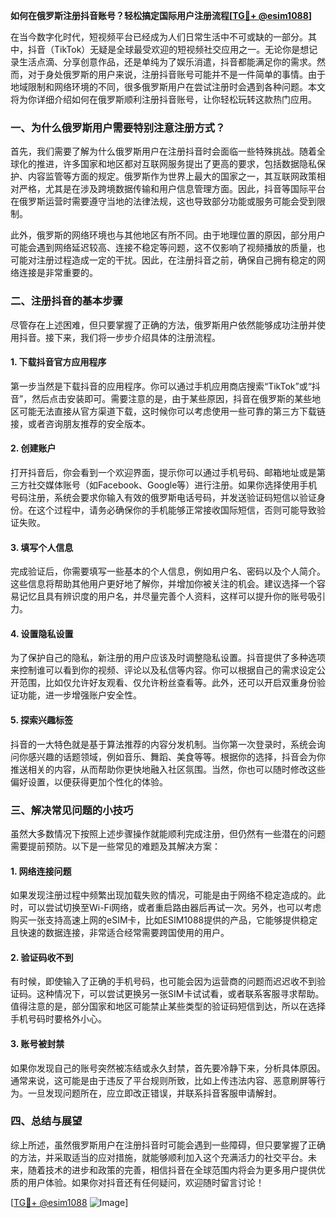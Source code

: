 **如何在俄罗斯注册抖音账号？轻松搞定国际用户注册流程[[TG💪+ @esim1088](https://t.me/s/esim1088)]**

在当今数字化时代，短视频平台已经成为人们日常生活中不可或缺的一部分。其中，抖音（TikTok）无疑是全球最受欢迎的短视频社交应用之一。无论你是想记录生活点滴、分享创意作品，还是单纯为了娱乐消遣，抖音都能满足你的需求。然而，对于身处俄罗斯的用户来说，注册抖音账号可能并不是一件简单的事情。由于地域限制和网络环境的不同，很多俄罗斯用户在尝试注册时会遇到各种问题。本文将为你详细介绍如何在俄罗斯顺利注册抖音账号，让你轻松玩转这款热门应用。

### **一、为什么俄罗斯用户需要特别注意注册方式？**

首先，我们需要了解为什么俄罗斯用户在注册抖音时会面临一些特殊挑战。随着全球化的推进，许多国家和地区都对互联网服务提出了更高的要求，包括数据隐私保护、内容监管等方面的规定。俄罗斯作为世界上最大的国家之一，其互联网政策相对严格，尤其是在涉及跨境数据传输和用户信息管理方面。因此，抖音等国际平台在俄罗斯运营时需要遵守当地的法律法规，这也导致部分功能或服务可能会受到限制。

此外，俄罗斯的网络环境也与其他地区有所不同。由于地理位置的原因，部分用户可能会遇到网络延迟较高、连接不稳定等问题，这不仅影响了视频播放的质量，也可能对注册过程造成一定的干扰。因此，在注册抖音之前，确保自己拥有稳定的网络连接是非常重要的。

### **二、注册抖音的基本步骤**

尽管存在上述困难，但只要掌握了正确的方法，俄罗斯用户依然能够成功注册并使用抖音。接下来，我们将一步步介绍具体的注册流程。

#### **1. 下载抖音官方应用程序**
第一步当然是下载抖音的应用程序。你可以通过手机应用商店搜索“TikTok”或“抖音”，然后点击安装即可。需要注意的是，由于某些原因，抖音在俄罗斯的某些地区可能无法直接从官方渠道下载，这时候你可以考虑使用一些可靠的第三方下载链接，或者咨询朋友推荐的安全版本。

#### **2. 创建账户**
打开抖音后，你会看到一个欢迎界面，提示你可以通过手机号码、邮箱地址或是第三方社交媒体账号（如Facebook、Google等）进行注册。如果你选择使用手机号码注册，系统会要求你输入有效的俄罗斯电话号码，并发送验证码短信以验证身份。在这个过程中，请务必确保你的手机能够正常接收国际短信，否则可能导致验证失败。

#### **3. 填写个人信息**
完成验证后，你需要填写一些基本的个人信息，例如用户名、密码以及个人简介。这些信息将帮助其他用户更好地了解你，并增加你被关注的机会。建议选择一个容易记忆且具有辨识度的用户名，并尽量完善个人资料，这样可以提升你的账号吸引力。

#### **4. 设置隐私设置**
为了保护自己的隐私，新注册的用户应该及时调整隐私设置。抖音提供了多种选项来控制谁可以看到你的视频、评论以及私信等内容。你可以根据自己的需求设定公开范围，比如仅允许好友观看、仅允许粉丝查看等。此外，还可以开启双重身份验证功能，进一步增强账户安全性。

#### **5. 探索兴趣标签**
抖音的一大特色就是基于算法推荐的内容分发机制。当你第一次登录时，系统会询问你感兴趣的话题领域，例如音乐、舞蹈、美食等等。根据你的选择，抖音会为你推送相关的内容，从而帮助你更快地融入社区氛围。当然，你也可以随时修改这些偏好设置，以便获得更加个性化的体验。

### **三、解决常见问题的小技巧**

虽然大多数情况下按照上述步骤操作就能顺利完成注册，但仍然有一些潜在的问题需要提前预防。以下是一些常见的难题及其解决方案：

#### **1. 网络连接问题**
如果发现注册过程中频繁出现加载失败的情况，可能是由于网络不稳定造成的。此时，可以尝试切换至Wi-Fi网络，或者重启路由器后再试一次。另外，也可以考虑购买一张支持高速上网的eSIM卡，比如ESIM1088提供的产品，它能够提供稳定且快速的数据连接，非常适合经常需要跨国使用的用户。

#### **2. 验证码收不到**
有时候，即使输入了正确的手机号码，也可能会因为运营商的问题而迟迟收不到验证码。这种情况下，可以尝试更换另一张SIM卡试试看，或者联系客服寻求帮助。值得注意的是，部分国家和地区可能禁止某些类型的验证码短信到达，所以在选择手机号码时要格外小心。

#### **3. 账号被封禁**
如果你发现自己的账号突然被冻结或永久封禁，首先要冷静下来，分析具体原因。通常来说，这可能是由于违反了平台规则所致，比如上传违法内容、恶意刷屏等行为。一旦发现问题所在，应立即改正错误，并联系抖音客服申请解封。

### **四、总结与展望**

综上所述，虽然俄罗斯用户在注册抖音时可能会遇到一些障碍，但只要掌握了正确的方法，并采取适当的应对措施，就能够顺利加入这个充满活力的社交平台。未来，随着技术的进步和政策的完善，相信抖音在全球范围内将会为更多用户提供优质的用户体验。如果你对抖音还有任何疑问，欢迎随时留言讨论！

[[TG💪+ @esim1088](https://t.me/s/esim1088) ![Image](https://i.postimg.cc/4NQfJmqS/Snipaste-2025-05-13-00-14-12.png)]
